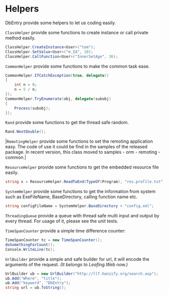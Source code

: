 Helpers
==========

DbEntry provide some helpers to let us coding easily.

``ClassHelper`` provide some functions to create instance or call private method easily.

````c#
ClassHelper.CreateInstance<User>("tom");
ClassHelper.SetValue<User>("m_Id", 10);
ClassHelper.CallFunction<User>("InnerSetAge", 36);
````

``CommonHelper`` provide some functions to make the common task ease.

````c#
CommonHelper.IfCatchException(true, delegate()
{
    int n = 0;
    n = 5 / n;
});
CommonHelper.TryEnumerate(obj, delegate(subobj)
{
    Process(subobj);
});
````

``Rand`` provide some functions to get the thread safe random.

````c#
Rand.NextDouble();
````

|``RemotingHelper`` provide some functions to set the remoting application easy. The code of use it could be find in the samples of the released package. In recent version, this class moved to samples - orm - remoting - common.|

``ResourceHelper`` provide some functions to get the embedded resource file easily.

````c#
string s = ResourceHelper.ReadToEnd(TypeOf(Program), "res.profile.txt");
````

``SystemHelper`` provide some functions to get the information from system such as ExeFileName, BaseDirectory, calling function name etc.

````c#
string configFileName = SystemHelper.BaseDirectory + "config.xml";
````

``ThreadingQueue`` provide a queue with thread safe multi input and output by every thread. For usage of it, please see the unit tests.

``TimeSpanCounter`` provide a simple time difference counter:

````c#
TimeSpanCounter tc = new TimeSpanCounter();
doSomethingForCount();
Console.WriteLine(tc);
````

``UrlBuilder`` provide a simple and safe builder for url, it will encode the arguments of the request. _(It belongs to Leafing.Web now.)_

````c#
UrlBuilder ub = new UrlBuilder("http://llf.hanzify.org/search.asp");
ub.Add("Where", "title");
ub.Add("keyword", "DbEntry");
string url = ub.ToString();
````
